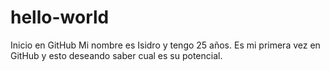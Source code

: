 # hello-world
Inicio en GitHub
Mi nombre es Isidro y tengo 25 años. Es mi primera vez en GitHub y esto deseando saber cual es su potencial.
